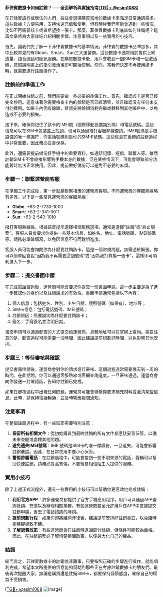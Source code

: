 **菲律賓數據卡如何註銷？——全面解析與實操指南[[TG💪+ @esim1088](https://t.me/s/esim1088)]**

在菲律賓旅行或居住的人們，往往會選擇購買當地的數據卡來滿足日常通訊需求。這些數據卡方便易用，支持快速充值和使用，但有時候我們可能會遇到一些情況，比如不再需要該卡或者希望換一張卡。那麼，菲律賓數據卡到底該如何註銷呢？這篇文章將為大家詳細介紹相關步驟、注意事項以及一些實用的小技巧。

首先，讓我們先了解一下菲律賓數據卡的基本情況。菲律賓的數據卡品牌眾多，其中比較常見的有Globe、Smart、Sun三大運營商。這些數據卡通常用於提供上網流量、語音通話和簡訊服務。在購買數據卡後，用戶會收到一個SIM卡和一個激活碼，按照說明書上的指引激活後即可開始使用。然而，當我們決定不再使用該卡時，就需要進行註銷操作了。

### 註銷前的準備工作

在正式開始註銷之前，我們需要做一些必要的準備工作。首先，確認該卡是否已經完全停用。這意味著你需要檢查卡內的餘額是否已經清零，並且確認沒有任何未支付的費用。如果卡內仍有餘額，建議先將餘額消耗完畢或轉移到其他賬戶中，以免造成不必要的損失。

接下來，確保你記住了該卡的IMEI號（國際移動設備識別碼）和電話號碼。這些信息可以在SIM卡包裝盒上找到，也可以通過撥打客服熱線查詢。IMEI號碼是手機設備的唯一標識符，而電話號碼則是你的SIM卡號碼。這些信息在後續的註銷過程中非常重要，因此務必妥善保存。

此外，還需要提前備份好手機中的重要資料，如通話記錄、短信、聯繫人等。雖然註銷SIM卡不會直接影響到手機本身的數據，但在某些情況下，可能會導致部分功能暫時無法正常使用。因此，提前做好備份可以避免不必要的麻煩。

### 步驟一：聯繫運營商客服

在準備工作完成後，第一步就是聯繫相應的運營商客服。不同運營商的客服熱線略有差異，以下是一些常見運營商的客服熱線：

- **Globe**: +63-2-7730-1000  
- **Smart**: +63-2-341-0011  
- **Sun**: +63-2-540-1010  

撥打客服熱線後，根據語音提示選擇相關服務選項，通常是選擇“註銷”或“終止服務”。客服人員會要求你提供一些基本信息，如姓名、地址、電話號碼、IMEI號碼等。請務必準確填寫，以免因信息不符而耽誤進度。

客服人員可能會詢問你為什麼要註銷該卡，這是一個常規問題，無需過於緊張。你可以簡單回答說“因為我不再需要這個號碼”或“因為我打算換一張卡”，這樣即可順利進入下一步。

### 步驟二：提交書面申請

在完成電話諮詢後，運營商可能會要求你提交一份書面申請。這一步主要是為了進一步確認你的身份以及註銷請求的有效性。書面申請通常包括以下內容：

1. 個人信息：包括姓名、性別、出生日期、護照號碼（如果有）、地址等；
2. SIM卡信息：包括電話號碼、IMEI號碼；
3. 註銷原因：簡要說明為什麼要註銷該卡；
4. 簽名：手寫簽名並注明日期。

書面申請可以通過郵寄的方式提交給運營商，具體地址可以在官網上查詢。需要注意的是，郵寄過程可能需要一段時間，因此建議提前規劃好時間，以免影響其他安排。

### 步驟三：等待審核與確認

提交書面申請後，運營商會對你的請求進行審核。這個過程通常需要幾天到一周的時間。在此期間，你可以通過客服熱線或官網查詢進度。一旦審核通過，運營商會向你發送一封確認函，告知你註銷已完成。

如果在審核過程中出現任何問題，運營商可能會聯繫你要求補充材料或澄清某些信息。此時，請保持電話暢通，並及時響應相關通知。

### 注意事項

在整個註銷過程中，有一些細節需要特別注意：

1. **保留所有相關文件**：從初始購買到最終註銷的所有文件都應該妥善保管，以備未來查閱或處理其他問題。
2. **避免遺失IMEI號碼**：IMEI號碼是SIM卡的唯一標識符，一旦遺失，可能會影響註銷進度。因此，在日常使用中要小心保管。
3. **警惕詐騙電話**：在註銷過程中，可能會接到一些不明來源的電話，聲稱可以幫助快速註銷。請務必提高警惕，不要輕易相信陌生人提供的服務。

### 實用小技巧

除了上述正式流程外，還有一些實用的小技巧可以幫助你更高效地完成註銷：

1. **利用官方APP**：許多運營商都提供了官方手機應用程序，用戶可以通過APP查詢餘額、充值以及辦理相關業務。有些運營商甚至允許用戶在APP中直接提交註銷申請，省去了電話諮詢的麻煩。
2. **提前規劃行程**：如果你即將離開菲律賓，建議提前安排好註銷事宜，以免臨時抱佛腳導致不便。
3. **了解退費政策**：有些運營商會在註銷時退回部分餘額，但條件可能較為嚴格。因此，在註銷前務必了解清楚相關政策，以便最大化自己的權益。

### 結語

總而言之，菲律賓數據卡的註銷並非難事，只要按照正確的步驟進行操作，就能順利完成。希望本文所提供的信息能夠幫助到那些正在考慮註銷數據卡的朋友們。最後再次提醒大家，無論是購買還是註銷SIM卡，都要保持謹慎態度，確保自己的權益不受損害。

[[TG💪+ @esim1088](https://t.me/s/esim1088) ![Image](https://i.postimg.cc/4NQfJmqS/Snipaste-2025-05-13-00-14-12.png)]